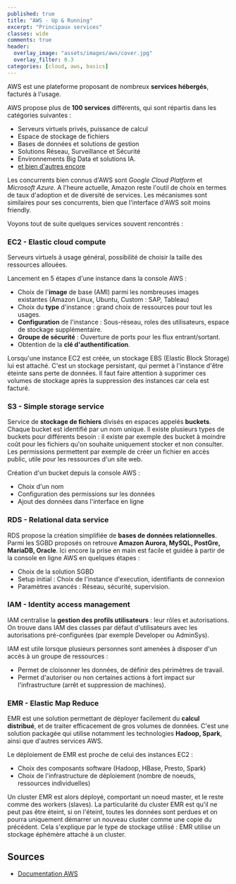 ```yaml
---
published: true
title: "AWS - Up & Running"
excerpt: "Principaux services"
classes: wide
comments: true
header:
  overlay_image: "assets/images/aws/cover.jpg"
  overlay_filter: 0.3
categories: [cloud, aws, basics]
---
```


AWS est une plateforme proposant de nombreux **services hébergés**, facturés à l'usage.

AWS propose plus de **100 services** différents, qui sont répartis dans les catégories suivantes :
- Serveurs virtuels privés, puissance de calcul
- Espace de stockage de fichiers
- Bases de données et solutions de gestion
- Solutions Réseau, Surveillance et Sécurité
- Environnements Big Data et solutions IA.
- [et bien d'autres encore](https://aws.amazon.com/fr/products/)

Les concurrents bien connus d'AWS sont *Google Cloud Platform* et *Microsoft Azure*. A l'heure actuelle, Amazon reste l'outil de choix en termes de taux d'adoption et de diversité de services. Les mécanismes sont similaires pour ses concurrents, bien que l'interface d'AWS soit moins friendly.

Voyons tout de suite quelques services souvent rencontrés :

### EC2 - Elastic cloud compute

Serveurs virtuels à usage général, possibilité de choisir la taille des ressources allouées.

Lancement en 5 étapes d'une instance dans la console AWS :
- Choix de l'**image** de base (AMI) parmi les nombreuses images existantes (Amazon Linux, Ubuntu, Custom : SAP, Tableau)
- Choix du **type** d'instance : grand choix de ressources pour tout les usages.
- **Configuration** de l'instance : Sous-réseau, roles des utilisateurs, espace de stockage supplémentaire.
- **Groupe de sécurité** : Ouverture de ports pour les flux entrant/sortant.
- Obtention de la **clé d'authentification**.

Lorsqu'une instance EC2 est créée, un stockage EBS (Elastic Block Storage) lui est attaché. C'est un stockage persistant, qui permet à l'instance d'être éteinte sans perte de données. Il faut faire attention à supprimer ces volumes de stockage après la suppression des instances car cela est facturé.

### S3 - Simple storage service

Service de **stockage de fichiers** divisés en espaces appelés **buckets**. Chaque bucket est identifié par un nom unique. Il existe plusieurs types de buckets pour différents besoin : il existe par exemple des bucket à moindre coût pour les fichiers qu'on souhaite uniquement stocker et non consulter. Les permissions permettent par exemple de créer un fichier en accès public, utile pour les ressources d'un site web.

Création d'un bucket depuis la console AWS :
- Choix d'un nom
- Configuration des permissions sur les données
- Ajout des données dans l'interface en ligne

### RDS - Relational data service

RDS propose la création simplifiée de **bases de données relationnelles**. Parmi les SGBD proposés on retrouve **Amazon Aurora, MySQL, PostGre, MariaDB, Oracle**. Ici encore la prise en main est facile et guidée à partir de la console en ligne AWS en quelques étapes :

- Choix de la solution SGBD
- Setup initial : Choix de l'instance d'execution, identifiants de connexion
- Paramètres avancés : Réseau, sécurité, supervision.

### IAM - Identity access management

IAM centralise la **gestion des profils utilisateurs** : leur rôles et autorisations. On trouve dans IAM des classes par défaut d'utilisateurs avec les autorisations pré-configurées (par exemple Developer ou AdminSys).

IAM est utile lorsque plusieurs personnes sont amenées à disposer d'un accès à un groupe de ressources :
- Permet de cloisonner les données, de définir des périmètres de travail.
- Permet d'autoriser ou non certaines actions à fort impact sur l'infrastructure (arrêt et suppression de machines).

### EMR - Elastic Map Reduce

EMR est une solution permettant de déployer facilement du **calcul distribué**, et de traiter efficacement de gros volumes de données. C'est une solution packagée qui utilise notamment les technologies **Hadoop, Spark**, ainsi que d'autres services AWS.

Le déploiement de EMR est proche de celui des instances EC2 :
- Choix des composants software (Hadoop, HBase, Presto, Spark)
- Choix de l'infrastructure de déploiement (nombre de noeuds, ressources individuelles)

Un cluster EMR est alors déployé, comportant un noeud master, et le reste comme des workers (slaves). La particularité du cluster EMR est qu'il ne peut pas être éteint, si on l'éteint, toutes les données sont perdues et on pourra uniquement démarrer un nouveau cluster comme une copie du précédent. Cela s'explique par le type de stockage utilisé : EMR utilise un stockage éphémère attaché à un cluster.


## Sources

- [Documentation AWS](https://docs.aws.amazon.com/index.html#lang/fr_fr)
